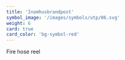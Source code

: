 ```yaml
---
title: 'Inomhusbrandpost'
symbol_image: '/images/symbols/utp/06.svg'
weight: 6
card: true
card_color: 'bg-symbol-red'
---
```


Fire hose reel